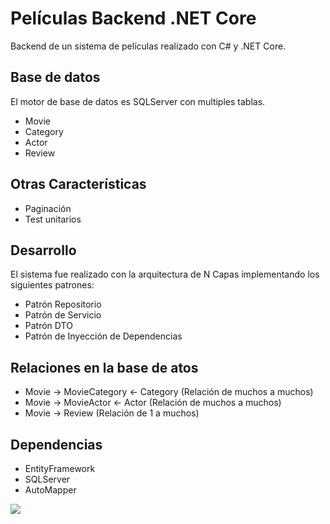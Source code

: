 # Películas Backend .NET Core
Backend de un sistema de películas realizado con C# y .NET Core.

## Base de datos
El motor de base de datos es SQLServer con multiples tablas.
- Movie
- Category
- Actor
- Review

## Otras Características
- Paginación
- Test unitarios

## Desarrollo
El sistema fue realizado con la arquitectura de N Capas implementando los siguientes patrones:
- Patrón Repositorio
- Patrón de Servicio
- Patrón DTO
- Patrón de Inyección de Dependencias

## Relaciones en la base de atos
- Movie -> MovieCategory <- Category (Relación de muchos a muchos)
- Movie -> MovieActor <- Actor (Relación de muchos a muchos)
- Movie -> Review (Relación de 1 a muchos)

## Dependencias
- EntityFramework
- SQLServer
- AutoMapper

![](https://i.ibb.co/X7XHxzW/DBDiagram.png)
